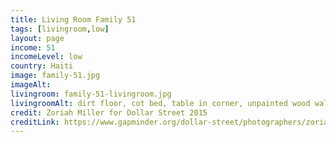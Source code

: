 ```yaml
---
title: Living Room Family 51
tags: [livingroom,low]
layout: page
income: 51
incomeLevel: low
country: Haiti
image: family-51.jpg
imageAlt: 
livingroom: family-51-livingroom.jpg
livingroomAlt: dirt floor, cot bed, table in corner, unpainted wood walls
credit: Zoriah Miller for Dollar Street 2015
creditLink: https://www.gapminder.org/dollar-street/photographers/zoriah-miller?
---
```

